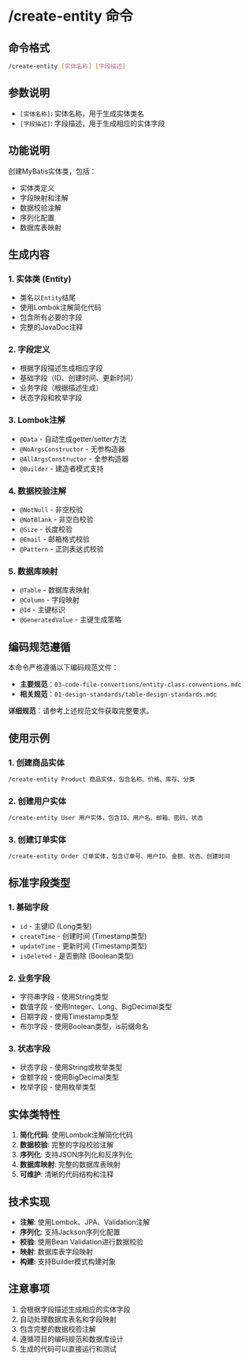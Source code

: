 # /create-entity 命令

## 命令格式
```bash
/create-entity [实体名称] [字段描述]
```

## 参数说明
- `[实体名称]`: 实体名称，用于生成实体类名
- `[字段描述]`: 字段描述，用于生成相应的实体字段

## 功能说明
创建MyBatis实体类，包括：
- 实体类定义
- 字段映射和注解
- 数据校验注解
- 序列化配置
- 数据库表映射

## 生成内容

### 1. 实体类 (Entity)
- 类名以`Entity`结尾
- 使用Lombok注解简化代码
- 包含所有必要的字段
- 完整的JavaDoc注释

### 2. 字段定义
- 根据字段描述生成相应字段
- 基础字段（ID、创建时间、更新时间）
- 业务字段（根据描述生成）
- 状态字段和枚举字段

### 3. Lombok注解
- `@Data` - 自动生成getter/setter方法
- `@NoArgsConstructor` - 无参构造器
- `@AllArgsConstructor` - 全参构造器
- `@Builder` - 建造者模式支持

### 4. 数据校验注解
- `@NotNull` - 非空校验
- `@NotBlank` - 非空白校验
- `@Size` - 长度校验
- `@Email` - 邮箱格式校验
- `@Pattern` - 正则表达式校验

### 5. 数据库映射
- `@Table` - 数据库表映射
- `@Column` - 字段映射
- `@Id` - 主键标识
- `@GeneratedValue` - 主键生成策略

## 编码规范遵循

本命令严格遵循以下编码规范文件：
- **主要规范**：`03-code-file-convertions/entity-class-conventions.mdc`
- **相关规范**：`01-design-standards/table-design-standards.mdc`

**详细规范**：请参考上述规范文件获取完整要求。

## 使用示例

### 1. 创建商品实体
```bash
/create-entity Product 商品实体，包含名称、价格、库存、分类
```

### 2. 创建用户实体
```bash
/create-entity User 用户实体，包含ID、用户名、邮箱、密码、状态
```

### 3. 创建订单实体
```bash
/create-entity Order 订单实体，包含订单号、用户ID、金额、状态、创建时间
```

## 标准字段类型

### 1. 基础字段
- `id` - 主键ID (Long类型)
- `createTime` - 创建时间 (Timestamp类型)
- `updateTime` - 更新时间 (Timestamp类型)
- `isDeleted` - 是否删除 (Boolean类型)

### 2. 业务字段
- 字符串字段 - 使用String类型
- 数值字段 - 使用Integer、Long、BigDecimal类型
- 日期字段 - 使用Timestamp类型
- 布尔字段 - 使用Boolean类型，is前缀命名

### 3. 状态字段
- 状态字段 - 使用String或枚举类型
- 金额字段 - 使用BigDecimal类型
- 枚举字段 - 使用枚举类型

## 实体类特性
1. **简化代码**: 使用Lombok注解简化代码
2. **数据校验**: 完整的字段校验注解
3. **序列化**: 支持JSON序列化和反序列化
4. **数据库映射**: 完整的数据库表映射
5. **可维护**: 清晰的代码结构和注释

## 技术实现
- **注解**: 使用Lombok、JPA、Validation注解
- **序列化**: 支持Jackson序列化配置
- **校验**: 使用Bean Validation进行数据校验
- **映射**: 数据库表字段映射
- **构建**: 支持Builder模式构建对象

## 注意事项
1. 会根据字段描述生成相应的实体字段
2. 自动处理数据库表名和字段映射
3. 包含完整的数据校验注解
4. 遵循项目的编码规范和数据库设计
5. 生成的代码可以直接运行和测试

